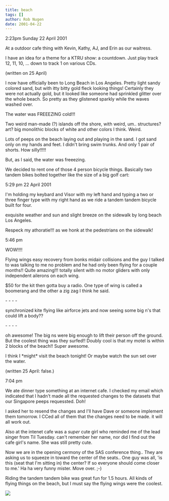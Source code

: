 ```yaml
---
title: beach
tags: []
author: Rob Nugen
date: 2001-04-22
---
```


<p class=date>2:23pm Sunday 22 April 2001</p>

<p>At  a outdoor cafe thing with Kevin, Kathy, AJ, and
Erin as our waitress.</p>

<p>I have an idea for a theme for a KTRU show: a
countdown.  Just play track 12, 11, 10, ... down to
track 1 on various CDs.</p>

<p class=note>(written on 25 April)</p>

<p>I now have officially been to Long Beach in Los
Angeles.  Pretty light sandy colored sand, but with
itty bitty gold fleck looking things!  Certainly they
were not actually gold, but it looked like someone had
sprinkled glitter over the whole beach.  So pretty as
they glistened sparkly while the waves washed
over.</p>

<p>The water was FREEEZING cold!!!</p>

<p>Two weird man-made (?) islands off the shore, with
weird, um.. structures? art? big monolithic blocks of
white and other colors I think.  Weird.</p>

<p>Lots of peeps on the beach laying out and playing
in the sand.  I got sand only on my hands and feet.  I
didn't bring swim trunks.  And only 1 pair of shorts.
How silly!!!!!</p>

<p>But, as I said, the water was freeezing.</p>

<p>We decided to rent one of those 4 person bicycle
things.  Basically two tandem bikes bolted together
like the size of a big golf cart:</p>

<p class=date>5:29 pm 22 April 2001</p>

<p>I'm holding my keybard and Visor with my left hand
and typing a two or three finger type with my right
hand as we ride a tandem tandem bicycle built for
four.</p>

<p>exquisite weather and sun and slight breeze on the
sidewalk by long beach Los Angeles.

<p>Respeck my athoratie!!! as we honk at the
pedestrians on the sidewalk!</p>

<p class=date>5:46 pm</p>

<p>WOW!!!!</p>

<p>Flying wings easy recovery from bonks midair
collisions and the guy I talked  to was talking to me
no problem and he  had only been flying for a couple
months!!   Quite  amazing!!!  totally silent with no 
motor gliders with only independent ailerons on each
wing.</p>

<p>$50 for the kit then gotta buy a radio.  One type
of wing is called a boomerang and the other a zig zag
I think he said.</p>

<p>- - - -</p>

<p>synchronized kite flying like airforce jets and now
seeing some big n's that could lift a body??</p>

<p>- - - -</p>

<p>oh awesome!  The big ns were big enough to lift
their person off the ground. But the  coolest thing
was they surfed!!   Doubly  cool is that my motel is
within 2 blocks of the beach!!  Super awesome.</p>

<p>I think I *might* visit the beach tonight!  Or
maybe watch the sun set  over the water.</p>

<p class=note>(written 25 April:  false.)</p>

<p class=date>7:04 pm</p>

<p>We ate dinner type something at an internet cafe.  
I checked my email which indicated that I hadn't made
all the requested changes to the datasets that our
Singapore peeps requessted.  Doh!</p>

<p>I asked her to resend the changes and I'll have
Dave or someone  implement them  tomorrow.  I CCed all
of them that the changes need to be made.  it will all
work out.</p>

<p>Also at the intenet cafe was a <em>super</em> cute
girl who reminded me of the lead singer from Til
Tuesday.  can't remember her name,  nor did  I find
out the cafe girl's name.  She was still pretty
cute.</p>

<p>Now we are in the opening cermony of the SAS
conference thing..  They are asking us to squeeze in
toward the center  of the seats.. One guy was all, 'is
this (seat that I'm sitting in) the center?  If so
everyone should come closer to me.'  Ha ha very funny 
mister.   Move over.  ;-)</p>

<p>Riding the tandem tandem bike was great fun for 1.5
hours.  All kinds of flying things on the beach, but I
must say the flying wings were the coolest.</p>

<p><img src="/images/rob/wL-ROB.gif"/></p>
